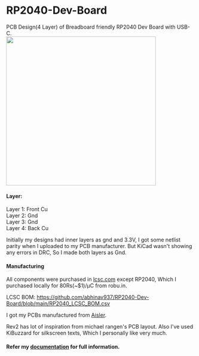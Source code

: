 # RP2040-Dev-Board
PCB Design(4 Layer) of Breadboard friendly RP2040 Dev Board with USB-C. <br /> 
<img src="https://user-images.githubusercontent.com/79394309/195375858-6e62e76e-9350-4cd3-853a-cd9f15d12a3c.jpg" width="400">
#### Layer:

Layer 1: Front Cu <br /> 
Layer 2: Gnd <br /> 
Layer 3: Gnd <br /> 
Layer 4: Back Cu <br /> 

Initially my designs had inner layers as gnd and 3.3V, I got some netlist parity when I uploaded to my PCB manufacturer. But KiCad wasn't showing any errors in DRC, So I made both layers as Gnd.
#### Manufacturing
All components were purchased in [lcsc.com](lcsc.com) except RP2040, Which I purchased locally for 80Rs(~$1)/μC from robu.in. <br /> 

LCSC BOM: https://github.com/abhinav937/RP2040-Dev-Board/blob/main/RP2040_LCSC_BOM.csv <br /> 

I got my PCBs manufactured from [Aisler](aisler.net). <br /> 

Rev2 has lot of inspiration from michael rangen's PCB layout. Also I've used KiBuzzard for silkscreen texts, Which I personally like very much.
#### Refer my [documentation](https://github.com/abhinav937/RP2040-Dev-Board/blob/main/RP2040%20Dev%20Board%20Documentation_v01.pdf) for full information.
